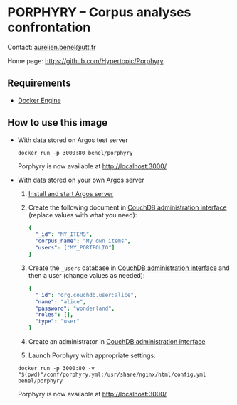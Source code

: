 PORPHYRY – Corpus analyses confrontation
========================================

Contact: <aurelien.benel@utt.fr>

Home page: <https://github.com/Hypertopic/Porphyry>


## Requirements

* [Docker Engine](https://docs.docker.com/install/)


## How to use this image

* With data stored on Argos test server

  ```
  docker run -p 3000:80 benel/porphyry
  ```

  Porphyry is now available at <http://localhost:3000/>

* With data stored on your own Argos server

  1. [Install and start Argos server](https://github.com/Hypertopic/Argos/blob/v4/README.md)
  2. Create the following document in [CouchDB administration interface](http://localhost:5984/_utils/#database/argos/_new) (replace values with what you need):

      ```yaml
      {
        "_id": "MY_ITEMS",
        "corpus_name": "My own items",
        "users": ["MY_PORTFOLIO"]
      }
      ```

  3. Create the `_users` database in [CouchDB administration interface](http://localhost:5984/_utils/#/_all_dbs) and then a user (change values as needed):

      ```yaml
      {
        "_id": "org.couchdb.user:alice",
        "name": "alice",
        "password": "wonderland",
        "roles": [],
        "type": "user"
      }
      ```

  4. Create an administrator in [CouchDB administration interface](http://localhost:5984/_utils/#createAdmin/nonode@nohost)

  5. Launch Porphyry with appropriate settings:

  ```
  docker run -p 3000:80 -v "$(pwd)"/conf/porphyry.yml:/usr/share/nginx/html/config.yml benel/porphyry
  ```

  Porphyry is now available at <http://localhost:3000/>
